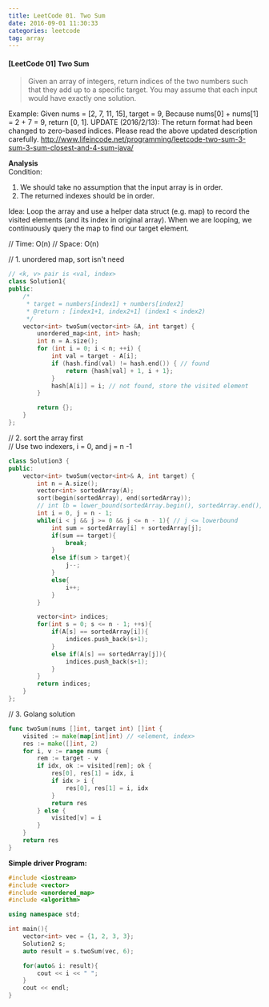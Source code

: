 ```yaml
---
title: LeetCode 01. Two Sum
date: 2016-09-01 11:30:33
categories: leetcode
tag: array
---
```


#### [LeetCode 01] Two Sum
>Given an array of integers, return indices of the two numbers such that they add up to a specific target.
You may assume that each input would have exactly one solution.

Example:
Given nums = [2, 7, 11, 15], target = 9,
Because nums[0] + nums[1] = 2 + 7 = 9,
return [0, 1].
UPDATE (2016/2/13):
The return format had been changed to zero-based indices. Please read the above updated description carefully.
http://www.lifeincode.net/programming/leetcode-two-sum-3-sum-3-sum-closest-and-4-sum-java/



**Analysis**  
Condition:
 1. We should take no assumption that the input array is in order.
 2. The returned indexes should be in order.

Idea:
Loop the array and use a helper data struct (e.g. map) to record the visited elements (and its index in original array).
When we are looping, we continuously query the map to find our target element. 

// Time:  O(n)
// Space: O(n)

// 1. unordered map, sort isn't need  

```c++
// <k, v> pair is <val, index>
class Solution1{
public:
    /*
     * target = numbers[index1] + numbers[index2]
     * @return : [index1+1, index2+1] (index1 < index2)
     */
    vector<int> twoSum(vector<int> &A, int target) {
        unordered_map<int, int> hash;
        int n = A.size();
        for (int i = 0; i < n; ++i) {
            int val = target - A[i];
            if (hash.find(val) != hash.end()) { // found
                return {hash[val] + 1, i + 1};
            }
            hash[A[i]] = i; // not found, store the visited element
        }

        return {};
    }
};
```

// 2. sort the array first  
// Use two indexers, i = 0, and j = n -1  

```c++
class Solution3 {
public:
    vector<int> twoSum(vector<int>& A, int target) {
        int n = A.size();
        vector<int> sortedArray(A);
        sort(begin(sortedArray), end(sortedArray));
        // int lb = lower_bound(sortedArray.begin(), sortedArray.end(), target) - sortedArray.begin();
        int i = 0, j = n - 1;
        while(i < j && j >= 0 && j <= n - 1){ // j <= lowerbound
            int sum = sortedArray[i] + sortedArray[j];
            if(sum == target){
                break;
            }
            else if(sum > target){
                j--;
            }
            else{
                i++;
            }
        }

        vector<int> indices;
        for(int s = 0; s <= n - 1; ++s){
            if(A[s] == sortedArray[i]){
                indices.push_back(s+1);
            }
            else if(A[s] == sortedArray[j]){
                indices.push_back(s+1);
            }
        }
        return indices;
    }
};
```

// 3. Golang solution  

```go
func twoSum(nums []int, target int) []int {
    visited := make(map[int]int) // <element, index>
    res := make([]int, 2)
    for i, v := range nums {
        rem := target - v
        if idx, ok := visited[rem]; ok {
            res[0], res[1] = idx, i
            if idx > i {
                res[0], res[1] = i, idx
            }
            return res
        } else {
            visited[v] = i
        }
    }
    return res
}
```

**Simple driver Program:**

```cpp
#include <iostream>
#include <vector>
#include <unordered_map>
#include <algorithm>

using namespace std;

int main(){
    vector<int> vec = {1, 2, 3, 3};
    Solution2 s;
    auto result = s.twoSum(vec, 6);

    for(auto& i: result){
        cout << i << " ";
    }
    cout << endl;
}
```
